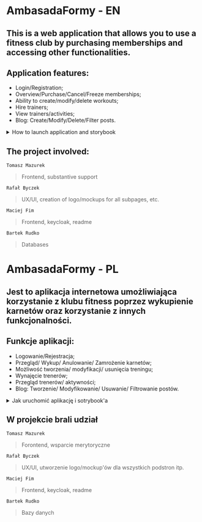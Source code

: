 # AmbasadaFormy - EN

## This is a web application that allows you to use a fitness club by purchasing memberships and accessing other functionalities.

## Application features:

- Login/Registration;
- Overview/Purchase/Cancel/Freeze memberships;
- Ability to create/modify/delete workouts;
- Hire trainers;
- View trainers/activities;
- Blog: Create/Modify/Delete/Filter posts.

<details>

<summary>How to launch application and storybook</summary>

## To launch the application:


1. You need to have Angular version 15.2.4 installed. If you do not have Angular installed, you can install it using the command:

   > npm install -g @angular/cli@latest

2. Then, go to the 'Frontend' folder.

3. Type the following command in the terminal to initialize the project:

    > npm i

    Make sure that there are no errors during installation.

4. To launch the application, you need to be in the 'Frontend' folder and type the following command in the terminal:
   > ng serve

    The application will be compiled and launched in a web browser at the following address:

    > http://localhost:4200

## Launching Storybook:

1. Go to the 'Frontend' folder.

2. Type the following command in the terminal to launch Storybook:

    > npm run storybook

3. Storybook will be compiled and launched in a web browser at the following address:
    > http://localhost:6006

    By following these steps, you should be able to launch the AmbasadaFormy application and test its functionalities. Make sure that all dependencies are installed and that you are launching the application in the correct directory.
</details>

## The project involved:
`Tomasz Mazurek`
>Frontend, substantive support

`Rafał Byczek`
>UX/UI, creation of logo/mockups for all subpages, etc.

`Maciej Fim`
>Frontend, keycloak, readme

`Bartek Rudko`
>Databases


# AmbasadaFormy - PL

## Jest to aplikacja internetowa umożliwiająca korzystanie z klubu fitness poprzez wykupienie karnetów oraz korzystanie z innych funkcjonalności.

## Funkcje aplikacji:

- Logowanie/Rejestracja;
- Przegląd/ Wykup/ Anulowanie/ Zamrożenie karnetów;
- Możliwość tworzenia/ modyfikacji/ usunięcia treningu;
- Wynajęcie trenerów;
- Przegląd trenerów/ aktywności;
- Blog: Tworzenie/ Modyfikowanie/ Usuwanie/ Filtrowanie postów.

<details>

<summary>Jak uruchomić aplikację i sotrybook'a</summary>

## Aby uruchomić aplikację:

1. Należy mieć zainstalowaną wersję angulara 15.2.4, jeżeli nie masz zainstalowanego Angulara należy zainstalować go za pomocą komendy:

   > npm install -g @angular/cli@latest

2. Następnie przejdź do folderu 'Frontend';

3. Wpisz w terminalu, aby zainicjować projekt
   > npm i

    Upewnij się, że nie ma błędów podczas instalacji.

4. Aby uruchomić aplikację, musisz znajdować się w folderze 'Frontend', oraz wpisać w terminalu
   > ng serve

    Aplikacja zostanie skompilowana i uruchomiona w przeglądarce internetowej pod adresem.

    > http://localhost:4200

## Uruchomienie Storybook:

1. Przejdź do folderu 'Frontend';
2. Wpisz w terminalu, aby uruchomić StoryBook'a

   > npm run storybook

3. StoryBook zostanie skompilowany i uruchomiony w przeglądarce internetowej pod adresem.
   > http://localhost:6006

    Dzięki tym krokom powinieneś być w stanie uruchomić aplikację AmbasadaFormy i przetestować jej funkcjonalność. Upewnij się, że wszystkie zależności są zainstalowane i uruchamiasz aplikację w odpowiednim katalogu.

</details>

## W projekcie brali udział
`Tomasz Mazurek`
> Forontend, wsparcie merytoryczne

`Rafał Byczek`
> UX/UI, utworzenie logo/mockup'ów dla wszystkich podstron itp.

`Maciej Fim`
> Frontend, keycloak, readme

`Bartek Rudko`
> Bazy danych
